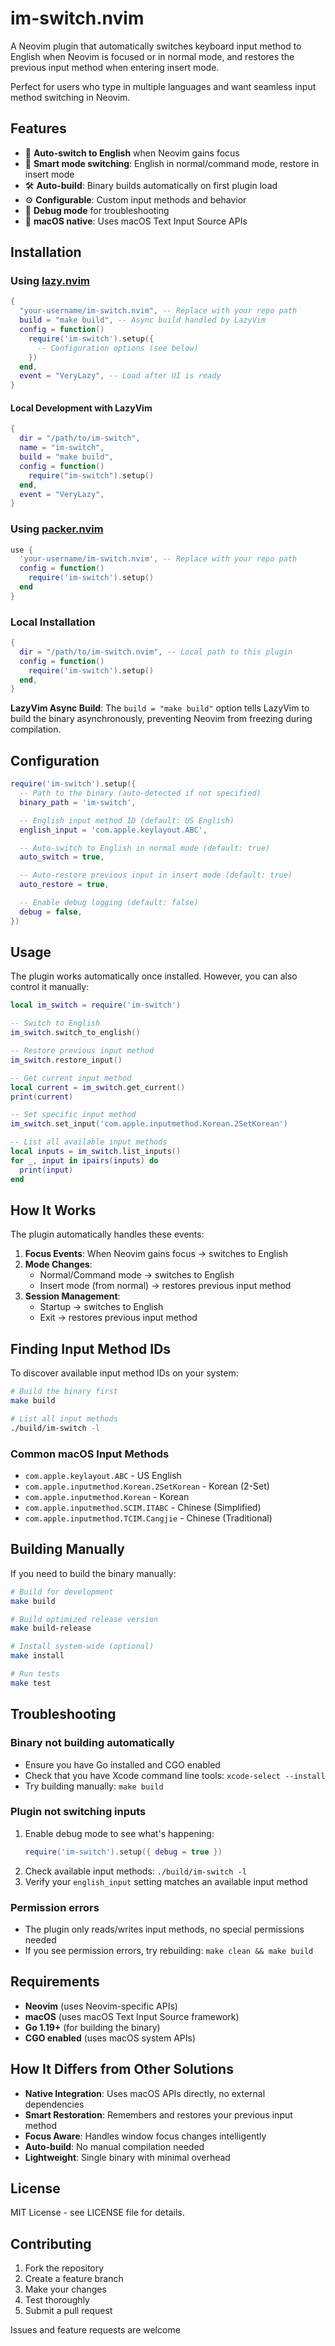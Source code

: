 # im-switch.nvim

A Neovim plugin that automatically switches keyboard input method to English when Neovim is focused or in normal mode, and restores the previous input method when entering insert mode.

Perfect for users who type in multiple languages and want seamless input method switching in Neovim.

## Features

- 🎯 **Auto-switch to English** when Neovim gains focus
- 🔄 **Smart mode switching**: English in normal/command mode, restore in insert mode
- 🛠️ **Auto-build**: Binary builds automatically on first plugin load
- ⚙️ **Configurable**: Custom input methods and behavior
- 🐛 **Debug mode** for troubleshooting
- 🍎 **macOS native**: Uses macOS Text Input Source APIs

## Installation

### Using [lazy.nvim](https://github.com/folke/lazy.nvim)

```lua
{
  "your-username/im-switch.nvim", -- Replace with your repo path
  build = "make build", -- Async build handled by LazyVim
  config = function()
    require('im-switch').setup({
      -- Configuration options (see below)
    })
  end,
  event = "VeryLazy", -- Load after UI is ready
}
```

#### Local Development with LazyVim

```lua
{
  dir = "/path/to/im-switch",
  name = "im-switch",
  build = "make build",
  config = function()
    require("im-switch").setup()
  end,
  event = "VeryLazy",
}
```

### Using [packer.nvim](https://github.com/wbthomason/packer.nvim)

```lua
use {
  'your-username/im-switch.nvim', -- Replace with your repo path
  config = function()
    require('im-switch').setup()
  end
}
```

### Local Installation

```lua
{
  dir = "/path/to/im-switch.nvim", -- Local path to this plugin
  config = function()
    require('im-switch').setup()
  end,
}
```

**LazyVim Async Build**: The `build = "make build"` option tells LazyVim to build the binary asynchronously, preventing Neovim from freezing during compilation.

## Configuration

```lua
require('im-switch').setup({
  -- Path to the binary (auto-detected if not specified)
  binary_path = 'im-switch',

  -- English input method ID (default: US English)
  english_input = 'com.apple.keylayout.ABC',

  -- Auto-switch to English in normal mode (default: true)
  auto_switch = true,

  -- Auto-restore previous input in insert mode (default: true)
  auto_restore = true,

  -- Enable debug logging (default: false)
  debug = false,
})
```

## Usage

The plugin works automatically once installed. However, you can also control it manually:

```lua
local im_switch = require('im-switch')

-- Switch to English
im_switch.switch_to_english()

-- Restore previous input method
im_switch.restore_input()

-- Get current input method
local current = im_switch.get_current()
print(current)

-- Set specific input method
im_switch.set_input('com.apple.inputmethod.Korean.2SetKorean')

-- List all available input methods
local inputs = im_switch.list_inputs()
for _, input in ipairs(inputs) do
  print(input)
end
```

## How It Works

The plugin automatically handles these events:

1. **Focus Events**: When Neovim gains focus → switches to English
2. **Mode Changes**:
   - Normal/Command mode → switches to English
   - Insert mode (from normal) → restores previous input method
3. **Session Management**:
   - Startup → switches to English
   - Exit → restores previous input method

## Finding Input Method IDs

To discover available input method IDs on your system:

```bash
# Build the binary first
make build

# List all input methods
./build/im-switch -l
```

### Common macOS Input Methods

- `com.apple.keylayout.ABC` - US English
- `com.apple.inputmethod.Korean.2SetKorean` - Korean (2-Set)
- `com.apple.inputmethod.Korean` - Korean
- `com.apple.inputmethod.SCIM.ITABC` - Chinese (Simplified)
- `com.apple.inputmethod.TCIM.Cangjie` - Chinese (Traditional)

## Building Manually

If you need to build the binary manually:

```bash
# Build for development
make build

# Build optimized release version
make build-release

# Install system-wide (optional)
make install

# Run tests
make test
```

## Troubleshooting

### Binary not building automatically

- Ensure you have Go installed and CGO enabled
- Check that you have Xcode command line tools: `xcode-select --install`
- Try building manually: `make build`

### Plugin not switching inputs

1. Enable debug mode to see what's happening:
   ```lua
   require('im-switch').setup({ debug = true })
   ```
2. Check available input methods: `./build/im-switch -l`
3. Verify your `english_input` setting matches an available input method

### Permission errors

- The plugin only reads/writes input methods, no special permissions needed
- If you see permission errors, try rebuilding: `make clean && make build`

## Requirements

- **Neovim** (uses Neovim-specific APIs)
- **macOS** (uses macOS Text Input Source framework)
- **Go 1.19+** (for building the binary)
- **CGO enabled** (uses macOS system APIs)

## How It Differs from Other Solutions

- **Native Integration**: Uses macOS APIs directly, no external dependencies
- **Smart Restoration**: Remembers and restores your previous input method
- **Focus Aware**: Handles window focus changes intelligently
- **Auto-build**: No manual compilation needed
- **Lightweight**: Single binary with minimal overhead

## License

MIT License - see LICENSE file for details.

## Contributing

1. Fork the repository
2. Create a feature branch
3. Make your changes
4. Test thoroughly
5. Submit a pull request

Issues and feature requests are welcome

